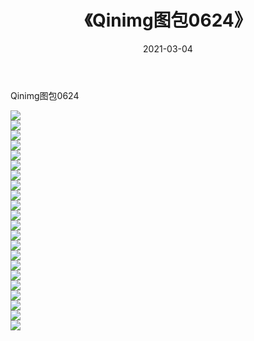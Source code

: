 ﻿---
layout: post
title:  《Qinimg图包0624》
date:   2021-03-04
img: http://imgx.orgx.ga/Qinimg图包/Qinimg图包0624/000.jpg
categories: [美女, 清纯, 唯美]
---

Qinimg图包0624

 ![](http://imgx.orgx.ga/Qinimg图包/Qinimg图包0624/001.jpg) <br>![](http://imgx.orgx.ga/Qinimg图包/Qinimg图包0624/002.jpg) <br>![](http://imgx.orgx.ga/Qinimg图包/Qinimg图包0624/003.jpg) <br>![](http://imgx.orgx.ga/Qinimg图包/Qinimg图包0624/004.jpg) <br>![](http://imgx.orgx.ga/Qinimg图包/Qinimg图包0624/005.jpg) <br>![](http://imgx.orgx.ga/Qinimg图包/Qinimg图包0624/006.jpg) <br>![](http://imgx.orgx.ga/Qinimg图包/Qinimg图包0624/007.jpg) <br>![](http://imgx.orgx.ga/Qinimg图包/Qinimg图包0624/008.jpg) <br>![](http://imgx.orgx.ga/Qinimg图包/Qinimg图包0624/009.jpg) <br>![](http://imgx.orgx.ga/Qinimg图包/Qinimg图包0624/010.jpg) <br>![](http://imgx.orgx.ga/Qinimg图包/Qinimg图包0624/011.jpg) <br>![](http://imgx.orgx.ga/Qinimg图包/Qinimg图包0624/012.jpg) <br>![](http://imgx.orgx.ga/Qinimg图包/Qinimg图包0624/013.jpg) <br>![](http://imgx.orgx.ga/Qinimg图包/Qinimg图包0624/014.jpg) <br>![](http://imgx.orgx.ga/Qinimg图包/Qinimg图包0624/015.jpg) <br>![](http://imgx.orgx.ga/Qinimg图包/Qinimg图包0624/016.jpg) <br>![](http://imgx.orgx.ga/Qinimg图包/Qinimg图包0624/017.jpg) <br>![](http://imgx.orgx.ga/Qinimg图包/Qinimg图包0624/018.jpg) <br>![](http://imgx.orgx.ga/Qinimg图包/Qinimg图包0624/019.jpg) <br>![](http://imgx.orgx.ga/Qinimg图包/Qinimg图包0624/020.jpg) <br>![](http://imgx.orgx.ga/Qinimg图包/Qinimg图包0624/021.jpg) <br>![](http://imgx.orgx.ga/Qinimg图包/Qinimg图包0624/022.jpg) <br>